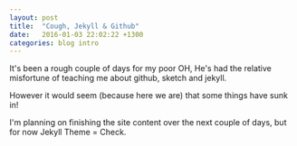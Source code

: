 ```yaml
---
layout: post
title:  "Cough, Jekyll & Github"
date:   2016-01-03 22:02:22 +1300
categories: blog intro
---
```


It's been a rough couple of days for my poor OH, He's had the relative misfortune of teaching me about github, sketch and jekyll.

However it would seem (because here we are) that some things have sunk in!

I'm planning on finishing the site content over the next couple of days, but for now Jekyll Theme = Check.

